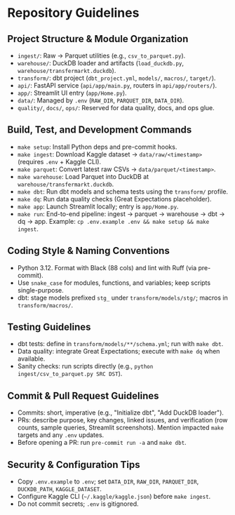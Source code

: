 # Repository Guidelines

## Project Structure & Module Organization
- `ingest/`: Raw → Parquet utilities (e.g., `csv_to_parquet.py`).
- `warehouse/`: DuckDB loader and artifacts (`load_duckdb.py`, `warehouse/transfermarkt.duckdb`).
- `transform/`: dbt project (`dbt_project.yml`, `models/`, `macros/`, `target/`).
- `api/`: FastAPI service (`api/app/main.py`, routers in `api/app/routers/`).
- `app/`: Streamlit UI entry (`app/Home.py`).
- `data/`: Managed by `.env` (`RAW_DIR`, `PARQUET_DIR`, `DATA_DIR`).
- `quality/`, `docs/`, `ops/`: Reserved for data quality, docs, and ops glue.

## Build, Test, and Development Commands
- `make setup`: Install Python deps and pre-commit hooks.
- `make ingest`: Download Kaggle dataset → `data/raw/<timestamp>` (requires `.env` + Kaggle CLI).
- `make parquet`: Convert latest raw CSVs → `data/parquet/<timestamp>`.
- `make warehouse`: Load Parquet into DuckDB at `warehouse/transfermarkt.duckdb`.
- `make dbt`: Run dbt models and schema tests using the `transform/` profile.
- `make dq`: Run data quality checks (Great Expectations placeholder).
- `make app`: Launch Streamlit locally; entry is `app/Home.py`.
- `make run`: End-to-end pipeline: ingest → parquet → warehouse → dbt → dq → app.
Example: `cp .env.example .env && make setup && make ingest`.

## Coding Style & Naming Conventions
- Python 3.12. Format with Black (88 cols) and lint with Ruff (via pre-commit).
- Use `snake_case` for modules, functions, and variables; keep scripts single-purpose.
- dbt: stage models prefixed `stg_` under `transform/models/stg/`; macros in `transform/macros/`.

## Testing Guidelines
- dbt tests: define in `transform/models/**/schema.yml`; run with `make dbt`.
- Data quality: integrate Great Expectations; execute with `make dq` when available.
- Sanity checks: run scripts directly (e.g., `python ingest/csv_to_parquet.py SRC DST`).

## Commit & Pull Request Guidelines
- Commits: short, imperative (e.g., "Initialize dbt", "Add DuckDB loader").
- PRs: describe purpose, key changes, linked issues, and verification (row counts, sample queries, Streamlit screenshots). Mention impacted `make` targets and any `.env` updates.
- Before opening a PR: run `pre-commit run -a` and `make dbt`.

## Security & Configuration Tips
- Copy `.env.example` to `.env`; set `DATA_DIR`, `RAW_DIR`, `PARQUET_DIR`, `DUCKDB_PATH`, `KAGGLE_DATASET`.
- Configure Kaggle CLI (`~/.kaggle/kaggle.json`) before `make ingest`.
- Do not commit secrets; `.env` is gitignored.
